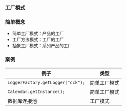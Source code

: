 ### 工厂模式

### 简单概念
* 简单工厂模式：产品的工厂
* 工厂方法模式：工厂的工厂
* 抽象工厂模式：系列产品的工厂

### 案例

| 例子                              | 类型         |
| --------------------------------- | ------------ |
| `LoggerFactory.getLogger("cck");` | 简单工厂模式 |
| `Calendar.getInstance();`         | 简单工厂模式 |
| 数据库连接池                      | 工厂模式     |



